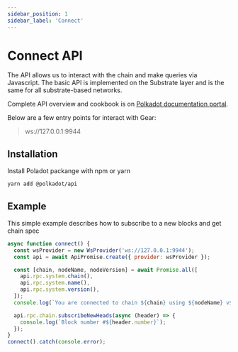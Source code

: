 ```yaml
---
sidebar_position: 1
sidebar_label: 'Connect'
---
```


# Connect API

The API allows us to interact with the chain and make queries via Javascript. The basic API is implemented on the Substrate layer and is the same for all substrate-based networks.

Complete API overview and cookbook is on [Polkadot documentation portal](https://polkadot.js.org/docs/).

Below are a few entry points for interact with Gear:

> ws://127.0.0.1:9944

<!-- // TODO -->
<!-- add Websocket endpoint for GEAR and Canary Gear -->

## Installation

Install Poladot packange with npm or yarn 

```sh
yarn add @polkadot/api
```

## Example
This simple example describes how to subscribe to a new blocks and get chain spec

```js
async function connect() {
  const wsProvider = new WsProvider('ws://127.0.0.1:9944');
  const api = await ApiPromise.create({ provider: wsProvider });

  const [chain, nodeName, nodeVersion] = await Promise.all([
    api.rpc.system.chain(),
    api.rpc.system.name(),
    api.rpc.system.version(),
  ]);
  console.log(`You are connected to chain ${chain} using ${nodeName} v${nodeVersion}`);

  api.rpc.chain.subscribeNewHeads(async (header) => {
    console.log(`Block number #${header.number}`);
  });
}
connect().catch(console.error);
```